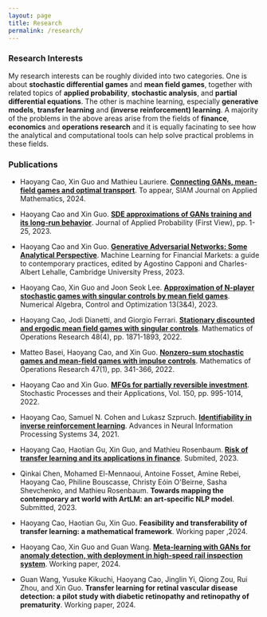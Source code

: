 ```yaml
---
layout: page
title: Research
permalink: /research/
---
```

### Research Interests

My research interests can be roughly divided into two categories. One is about **stochastic differential games** and **mean field games**, together with related topics of **applied probability**, **stochastic analysis**, and **partial differential equations**. The other is machine learning, especially **generative models**, **transfer learning** and **(inverse reinforcement) learning**. A majority of the problems in the above areas arise from the fields of **finance**, **economics** and **operations research** and it is equally facinating to see how the analytical and computational tools can help solve practical problems in these fields.

### Publications

- Haoyang Cao, Xin Guo and Mathieu Lauriere. **[Connecting GANs, mean-field games and optimal transport](https://arxiv.org/abs/2002.04112)**. To appear, SIAM Journal on Applied Mathematics, 2024.

- Haoyang Cao and Xin Guo. **[SDE approximations of GANs training and its long-run behavior](https://arxiv.org/pdf/2006.02047)**. Journal of Applied Probability (First View), pp. 1-25, 2023.

- Haoyang Cao and Xin Guo. **[Generative Adversarial Networks: Some Analytical Perspective](https://arxiv.org/abs/2104.12210)**. Machine Learning for Financial Markets: a guide to contemporary practices, edited by Agostino Capponi and Charles-Albert Lehalle, Cambridge University Press, 2023.

- Haoyang Cao, Xin Guo and Joon Seok Lee. **[Approximation of N-player stochastic games with singular controls by mean field games](https://www.aimsciences.org/article/doi/10.3934/naco.2023001)**. Numerical Algebra, Control and Optimization 13(3&4), 2023.

- Haoyang Cao, Jodi Dianetti, and Giorgio Ferrari. **[Stationary discounted and ergodic mean field games with singular controls](https://pubsonline.informs.org/doi/abs/10.1287/moor.2022.1323)**. Mathematics of Operations Research 48(4), pp. 1871-1893, 2022.

- Matteo Basei, Haoyang Cao, and Xin Guo. **[Nonzero-sum stochastic games and mean-field games with impulse controls](https://pubsonline.informs.org/doi/abs/10.1287/moor.2021.1131)**. Mathematics of Operations Research 47(1), pp. 341-366, 2022.

- Haoyang Cao and Xin Guo. **[MFGs for partially reversible investment](https://www.sciencedirect.com/science/article/abs/pii/S0304414920303665)**. Stochastic Processes and their Applications, Vol. 150, pp. 995-1014, 2022.

- Haoyang Cao, Samuel N. Cohen and Lukasz Szpruch. **[Identifiability in inverse reinforcement learning](https://proceedings.neurips.cc/paper/2021/hash/671f0311e2754fcdd37f70a8550379bc-Abstract.html)**. Advances in Neural Information Processing Systems 34, 2021.

- Haoyang Cao, Haotian Gu, Xin Guo, and Mathieu Rosenbaum. **[Risk of transfer learning and its applications in finance](https://papers.ssrn.com/sol3/papers.cfm?abstract_id=4624427)**. Submited, 2023.

- Qinkai Chen, Mohamed El-Mennaoui, Antoine Fosset, Amine Rebei, Haoyang Cao, Philine Bouscasse, Christy Eóin O'Beirne, Sasha Shevchenko, and Mathieu Rosenbaum. **Towards mapping the contemporary art world with ArtLM: an art-specific NLP model**. Submitted, 2023.

- Haoyang Cao, Haotian Gu, Xin Guo. **Feasibility and transferability of transfer learning: a mathematical framework**. Working paper ,2024.

- Haoyang Cao, Xin Guo and Guan Wang. **[Meta-learning with GANs for anomaly detection, with deployment in high-speed rail inspection system](https://arxiv.org/pdf/2202.05795)**. Working paper, 2024.

- Guan Wang, Yusuke Kikuchi, Haoyang Cao, Jinglin Yi, Qiong Zou, Rui Zhou, and Xin Guo. **Transfer learning for retinal vascular disease detection: a pilot study with diabetic retinopathy and retinopathy of prematurity**. Working paper, 2024.
